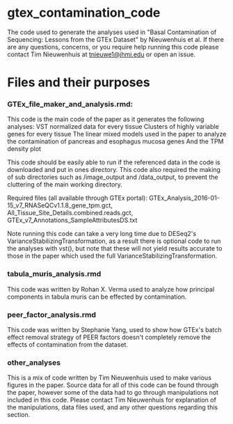 # gtex_contamination_code
The code used to generate the analyses used in "Basal Contamination of Sequencing: Lessons from the GTEx Dataset" by Nieuwenhuis et al.
If there are any questions, concerns, or you require help running this code please contact Tim Nieuwenhuis at tnieuwe1@jhmi.edu or open an issue.
# Files and their purposes

### GTEx_file_maker_and_analysis.rmd:
This code is the main code of the paper as it generates the following analyses:
VST normalized data for every tissue
Clusters of highly variable genes for every tissue
The linear mixed models used in the paper to analyze the contamination of pancreas and esophagus mucosa genes
And the TPM density plot

This code should be easily able to run if the referenced data in the code is downloaded and put in ones directory. This code also required the making of sub directories such as /image_output and /data_output, to prevent the cluttering of the main working directory. 

Required files (all available through GTEx portal): 
GTEx_Analysis_2016-01-15_v7_RNASeQCv1.1.8_gene_tpm.gct,
All_Tissue_Site_Details.combined.reads.gct,
GTEx_v7_Annotations_SampleAttributesDS.txt

Note running this code can take a very long time due to DESeq2's VarianceStabilizingTransformation, as a result there is optional code to run the analyses with vst(), but note that these will not yield results accurate to those in the paper which used the full VarianceStabilizingTransformation. 

### tabula_muris_analysis.rmd

This code was written by Rohan X. Verma used to analyze how principal components in tabula muris can be effected by contamination.

### peer_factor_analysis.rmd

This code was written by Stephanie Yang, used to show how GTEx's batch effect removal strategy of PEER factors doesn't completely remove the effects of contamination from the dataset.

### other_analyses
This is a mix of code written by Tim Nieuwenhuis used to make various figures in the paper. Source data for all of this code can be found through the paper, however some of the data had to go through manipulations not included in this code. Please contact Tim Nieuwenhuis for explanation of the manipulations, data files used, and any other questions regarding this section. 
